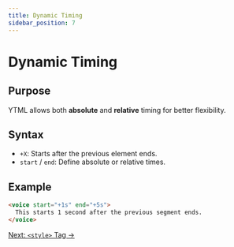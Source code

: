 ```yaml
---
title: Dynamic Timing
sidebar_position: 7
---
```


# Dynamic Timing

## **Purpose**

YTML allows both **absolute** and **relative** timing for better flexibility.

## **Syntax**

- `+X`: Starts after the previous element ends.
- `start` / `end`: Define absolute or relative times.

## **Example**

```html
<voice start="+1s" end="+5s">
  This starts 1 second after the previous segment ends.
</voice>
```

[Next: `<style>` Tag →](/docs/style)
